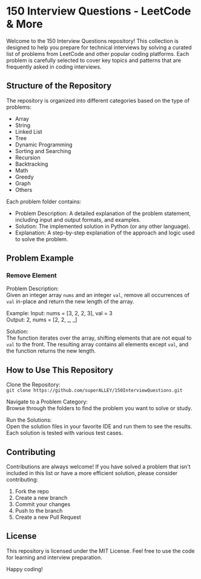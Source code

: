  # 150 Interview Questions - LeetCode & More

Welcome to the 150 Interview Questions repository! This collection is designed to help you prepare for technical interviews by solving a curated list of problems from LeetCode and other popular coding platforms. Each problem is carefully selected to cover key topics and patterns that are frequently asked in coding interviews.

## Structure of the Repository

The repository is organized into different categories based on the type of problems:
 
- Array
- String
- Linked List
- Tree
- Dynamic Programming
- Sorting and Searching
- Recursion
- Backtracking
- Math
- Greedy
- Graph
- Others

Each problem folder contains:

- Problem Description: A detailed explanation of the problem statement, including input and output formats, and examples.
- Solution: The implemented solution in Python (or any other language).
- Explanation: A step-by-step explanation of the approach and logic used to solve the problem.

## Problem Example

### Remove Element

Problem Description:  
Given an integer array `nums` and an integer `val`, remove all occurrences of `val` in-place and return the new length of the array.

Example:
Input: nums = [3, 2, 2, 3], val = 3  
Output: 2, nums = [2, 2, _, _]  

Solution:  
The function iterates over the array, shifting elements that are not equal to `val` to the front. The resulting array contains all elements except `val`, and the function returns the new length.

## How to Use This Repository

Clone the Repository:  
`git clone https://github.com/superALLEY/150InterviewQuestions.git`

Navigate to a Problem Category:  
Browse through the folders to find the problem you want to solve or study.

Run the Solutions:  
Open the solution files in your favorite IDE and run them to see the results. Each solution is tested with various test cases.

## Contributing

Contributions are always welcome! If you have solved a problem that isn't included in this list or have a more efficient solution, please consider contributing:

1. Fork the repo
2. Create a new branch
3. Commit your changes
4. Push to the branch
5. Create a new Pull Request

## License

This repository is licensed under the MIT License. Feel free to use the code for learning and interview preparation.

Happy coding!
